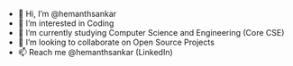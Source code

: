 - 👋 Hi, I’m @hemanthsankar
- 👀 I’m interested in Coding
- 🌱 I’m currently studying Computer Science and Engineering (Core CSE)
- 💞️ I’m looking to collaborate on Open Source Projects
- 📫 Reach me @hemanthsankar (LinkedIn)

<!---
HemanthSankar/HemanthSankar is a ✨ special ✨ repository because its `README.md` (this file) appears on your GitHub profile.
You can click the Preview link to take a look at your changes.
--->
